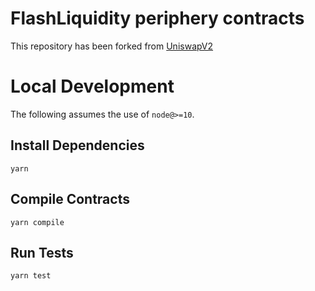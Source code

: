 # FlashLiquidity periphery contracts

This repository has been forked from [UniswapV2](https://github.com/Uniswap/uniswap-v2-periphery)

# Local Development

The following assumes the use of `node@>=10`.

## Install Dependencies

`yarn`

## Compile Contracts

`yarn compile`

## Run Tests

`yarn test`
